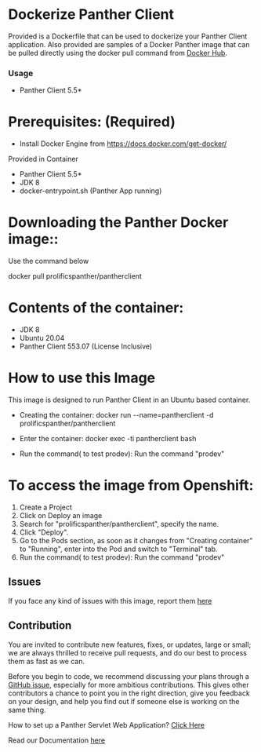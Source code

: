 # Dockerize Panther Client
Provided is a Dockerfile that can be used to dockerize  your Panther Client application. Also provided are samples of a Docker Panther image  that can  be pulled directly using  the docker pull command from [Docker Hub](https://hub.docker.com/repository/docker/prolificspanther/pantherclient).  

### Usage
* Panther Client 5.5*

# Prerequisites: (Required)
  * Install Docker Engine from  https://docs.docker.com/get-docker/ 
  
  Provided in Container
  * Panther Client 5.5*
  * JDK 8
  * docker-entrypoint.sh (Panther App running)
    
 # Downloading the Panther Docker image::
   Use the command  below
   
  docker pull prolificspanther/pantherclient  
   
 # Contents of the container:
 * JDK 8
 * Ubuntu 20.04
 * Panther Client 553.07 (License Inclusive)
 
 # How to use this Image
   This image is designed to run Panther Client in  an Ubuntu based container. 
 
* Creating the container:
  docker run --name=pantherclient -d prolificspanther/pantherclient

* Enter the container:
  docker exec -ti pantherclient bash

* Run the command( to test prodev):
Run the command "prodev"
  
# To access the image from Openshift:
1) Create a Project
2) Click on Deploy an image
3) Search for "prolificspanther/pantherclient", specify the name.
4) Click "Deploy".
5) Go to the Pods section, as soon as it changes from "Creating container" to "Running", enter into the Pod and switch to "Terminal" tab.
6) Run the command( to test prodev):
Run the command "prodev"
 
## Issues
If you face any kind of issues with this image, report them [here](https://github.com/ProlificsPanther/Docker-Panther/issues)

## Contribution
You are invited to contribute new features, fixes, or updates, large or small; we are always thrilled to receive pull requests, and do our best to process them as fast as we can.

Before you begin to code, we recommend discussing your plans through a [GitHub issue](https://github.com/ProlificsPanther/Docker-Panther/issues), especially for more ambitious contributions. This gives other contributors a chance to point you in the right direction, give you feedback on your design, and help you find out if someone else is working on the same thing.

How to set up a Panther Servlet Web Application? [Click Here](https://github.com/ProlificsPanther/PantherWeb/releases "Named link title")

Read our Documentation [here](https://docs.prolifics.com)
